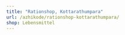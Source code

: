 ```yaml
---
title: "Rationshop, Kottarathumpara"
url: /azhikode/rationshop-kottarathumpara/
shop: Lebensmittel
---
```

